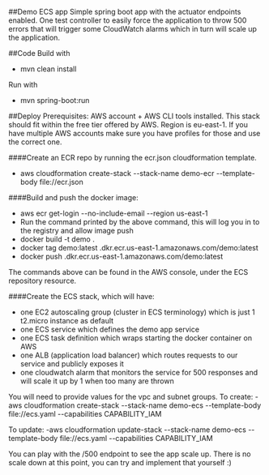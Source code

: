 ##Demo ECS app
Simple spring boot app with the actuator endpoints enabled.
One test controller to easily force the application to throw 500 errors that will trigger some CloudWatch alarms which in turn will scale up the application.

##Code
Build with
 - mvn clean install
 
Run with 
 - mvn spring-boot:run

##Deploy
Prerequisites: AWS account + AWS CLI tools installed. This stack should fit within the free tier offered by AWS. Region is eu-east-1.
If you have multiple AWS accounts make sure you have profiles for those and use the correct one.

####Create an ECR repo by running the ecr.json cloudformation template. 
- aws cloudformation create-stack --stack-name demo-ecr --template-body file://ecr.json

####Build and push the docker image:
- aws ecr get-login --no-include-email --region us-east-1
- Run the command printed by the above command, this will log you in to the registry and allow image push
- docker build -t demo .
- docker tag demo:latest <accountNumber>.dkr.ecr.us-east-1.amazonaws.com/demo:latest
- docker push <accountNumber>.dkr.ecr.us-east-1.amazonaws.com/demo:latest

The commands above can be found in the AWS console, under the ECS repository resource.

####Create the ECS stack, which will have: 
- one EC2 autoscaling group (cluster in ECS terminology) which is just 1 t2.micro instance as default
- one ECS service which defines the demo app service
- one ECS task definition which wraps starting the docker container on AWS
- one ALB (application load balancer) which routes requests to our service and publicly exposes it
- one cloudwatch alarm that monitors the service for 500 responses and will scale it up by 1 when too many are thrown

You will need to provide values for the vpc and subnet groups.
To create:
-aws cloudformation create-stack --stack-name demo-ecs --template-body file://ecs.yaml --capabilities CAPABILITY_IAM

To update:
-aws cloudformation update-stack --stack-name demo-ecs --template-body file://ecs.yaml --capabilities CAPABILITY_IAM

You can play with the /500 endpoint to see the app scale up. There is no scale down at this point, you can try and implement that yourself :)